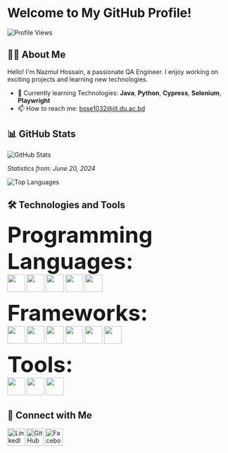 # Welcome to My GitHub Profile!

![Profile Views](https://komarev.com/ghpvc/?username=YourUsername&color=blue)

## 👨‍💻 About Me

Hello! I'm Nazmul Hossain, a passionate QA Engineer. I enjoy working on exciting projects and learning new technologies.

- 🌱 Currently learning Technologies: **Java**, **Python**, **Cypress**, **Selenium**, **Playwright**
- 📫 How to reach me: bsse1032@iit.du.ac.bd

## 📊 GitHub Stats

![GitHub Stats](https://github-readme-stats.vercel.app/api?username=Nazmul1932&show_icons=true&theme=radical)

_Statistics from: June 20, 2024_

![Top Languages](https://github-readme-stats.vercel.app/api/top-langs/?username=Nazmul1932&layout=compact&theme=radical)

## 🛠️ Technologies and Tools

<span style="font-size: 50px;">**Programming Languages:**</span>
<br>
  <img src="https://img.shields.io/badge/Java-3366cc?style=for-the-badge&logo=openjdk&logoColor=white" height="40"/>
  <img src="https://img.shields.io/badge/Python-8cb3d9?style=for-the-badge&logo=python&logoColor=white" height="40"/>
   <img src="https://img.shields.io/badge/JavaScript-ffff00?style=for-the-badge&logo=javascript&logoColor=black" height="40"/>
   <img src="https://img.shields.io/badge/TypeScript-ff5050?style=for-the-badge&logo=typescript&logoColor=black" height="40"/>
    <img src="https://img.shields.io/badge/SQL-ffff00?style=for-the-badge&logo=mysql&logoColor=white" height="40"/>


  
<span style="font-size: 50px;">**Frameworks:**</span>
<br>
   <img src="https://img.shields.io/badge/Selenium-009933?style=for-the-badge&logo=selenium&logoColor=white" height="40"/>
  <img src="https://img.shields.io/badge/Angular-DD0031?style=for-the-badge&logo=angular&logoColor=white" height="40"/>
  <img src="https://img.shields.io/badge/Cypress-004d1a?style=for-the-badge&logo=cypress&logoColor=white" height="40"/>
  <img src="https://img.shields.io/badge/Playwright-2EAD33?style=for-the-badge&logo=playwright&logoColor=white" height="40"/>
  <img src="https://img.shields.io/badge/Appium-2E79B2?style=for-the-badge&logo=appium&logoColor=white" height="40"/>
  <img src="https://img.shields.io/badge/k6-FF6400?style=for-the-badge&logo=k6&logoColor=white" height="40"/>

  
<span style="font-size: 50px;">**Tools:**</span>
<br>
  <img src="https://img.shields.io/badge/Git-ff6666?style=for-the-badge&logo=git&logoColor=white" height="40"/>
  <img src="https://img.shields.io/badge/Postman-FF6C37?style=for-the-badge&logo=postman&logoColor=white" height="40"/>
  <img src="https://img.shields.io/badge/JMeter-FF0000?style=for-the-badge&logo=apachejmeter&logoColor=white" height="40"/>

## 🔗 Connect with Me

[<img align="left" alt="LinkedIn" width="40px" src="https://upload.wikimedia.org/wikipedia/commons/c/ca/LinkedIn_logo_initials.png" />][linkedin]
[<img align="left" alt="GitHub" width="40px" src="https://upload.wikimedia.org/wikipedia/commons/9/91/Octicons-mark-github.svg" />][github]
[<img align="left" alt="Facebook" width="40px" src="https://upload.wikimedia.org/wikipedia/commons/5/51/Facebook_f_logo_%282019%29.svg" />][facebook]

[linkedin]: https://linkedin.com/in/(https://www.linkedin.com/in/nazmul-hossain-6a00a7209/)
[github]: https://github.com/Nazmul1932
[facebook]: https://www.facebook.com/NazmulHossainIIT


